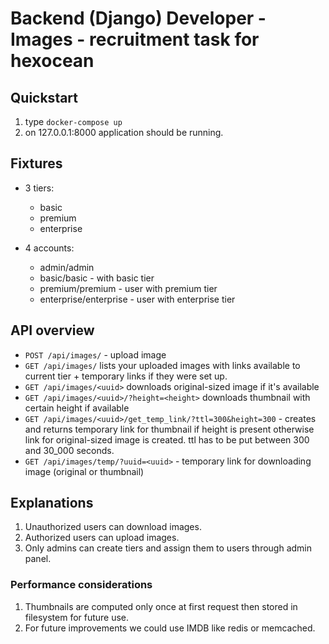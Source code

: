 # Backend (Django) Developer - Images - recruitment task for hexocean

## Quickstart

1. type `docker-compose up` 
2. on 127.0.0.1:8000 application should be running.

## Fixtures

- 3 tiers:
  - basic
  - premium
  - enterprise

- 4 accounts:
  - admin/admin
  - basic/basic - with basic tier
  - premium/premium - user with premium tier
  - enterprise/enterprise - user with enterprise tier

## API overview

- `POST /api/images/` - upload image
- `GET /api/images/`  lists your uploaded images with links available to current tier + temporary links if they were set up.
- `GET /api/images/<uuid>` downloads original-sized image if it's available 
- `GET /api/images/<uuid>/?height=<height>` downloads thumbnail with certain height if available
- `GET /api/images/<uuid>/get_temp_link/?ttl=300&height=300` - creates and returns temporary link for thumbnail if height is present otherwise link for original-sized image is created. ttl has to be put between 300 and 30_000 seconds.
- `GET /api/images/temp/?uuid=<uuid>` - temporary link for downloading image (original or thumbnail)


## Explanations

1. Unauthorized users can download images.
2. Authorized users can upload images.
3. Only admins can create tiers and assign them to users through admin panel.


### Performance considerations

1. Thumbnails are computed only once at first request then stored in filesystem for future use.
2. For future improvements we could use IMDB like redis or memcached.
